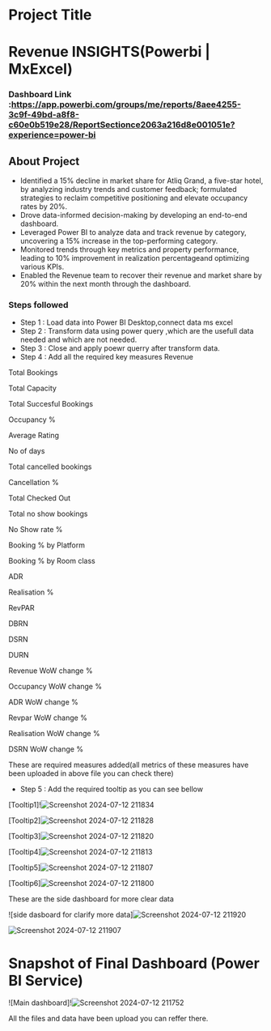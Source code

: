 
# Project Title

# Revenue INSIGHTS(Powerbi | MxExcel)

### Dashboard Link :https://app.powerbi.com/groups/me/reports/8aee4255-3c9f-49bd-a8f8-c60e0b519e28/ReportSectionce2063a216d8e001051e?experience=power-bi

## About Project

- Identified a 15% decline in market share for Atliq Grand, a five-star hotel, by analyzing industry trends and customer feedback; formulated strategies to reclaim competitive positioning and elevate occupancy rates by 20%.
- Drove data-informed decision-making by developing an end-to-end dashboard.
- Leveraged Power BI to analyze data and track revenue by category, uncovering a 15% increase in the top-performing category.
- Monitored trends through key metrics and property performance, leading to 10% improvement in realization percentageand optimizing various KPIs.
- Enabled the Revenue team to recover their revenue and market share by 20% within the next month through the
dashboard.


### Steps followed 

- Step 1 : Load data into Power BI Desktop,connect data ms excel
- Step 2 : Transform data using power query ,which are the usefull data needed and which are not needed. 
- Step 3 : Close and apply poewr querry after transform data.
- Step 4 : Add all the required key measures
Revenue

Total Bookings

Total Capacity

Total Succesful Bookings

Occupancy %

Average Rating

No of days

Total cancelled bookings

Cancellation %

Total Checked Out

Total no show bookings

No Show rate %

Booking % by Platform

Booking % by Room class

ADR 

Realisation %

RevPAR

DBRN

DSRN 

DURN

Revenue WoW change %

Occupancy WoW change %

ADR WoW change %

Revpar WoW change %

Realisation WoW change %

DSRN WoW change %

These are required measures added(all metrics of these measures have been uploaded in above file you can check there)

 
        

- Step 5 : Add the required tooltip as you can see bellow

[Tooltip1]!![Screenshot 2024-07-12 211834](https://github.com/user-attachments/assets/6ef096bc-8566-4c4d-b330-5d84c646a9b7)

[Tooltip2]![Screenshot 2024-07-12 211828](https://github.com/user-attachments/assets/ed17d933-3ab6-446c-b090-f4d8b0d91dfc)

[Tooltip3]![Screenshot 2024-07-12 211820](https://github.com/user-attachments/assets/83059a27-003a-4a1f-9a7f-292c98ba8b6a)

[Tooltip4]![Screenshot 2024-07-12 211813](https://github.com/user-attachments/assets/fe0cc585-1bc9-4874-81ce-46daf4d39b1f)

[Tooltip5]![Screenshot 2024-07-12 211807](https://github.com/user-attachments/assets/5ffceacb-e5ab-43a7-9780-4e3f7ff8c97d)

[Tooltip6]![Screenshot 2024-07-12 211800](https://github.com/user-attachments/assets/3a03820f-0500-4273-b3a8-3fc09a63878b)


These are the side dashboard for more clear data

![side dasboard for clarify more data]![Screenshot 2024-07-12 211920](https://github.com/user-attachments/assets/04e0a2a0-c737-453e-9266-c25e0740abe1)         



![Screenshot 2024-07-12 211907](https://github.com/user-attachments/assets/abc8ef96-5d1d-4689-8bbc-38da879d4089)





# Snapshot of Final Dashboard (Power BI Service)

![Main dashboard]!![Screenshot 2024-07-12 211752](https://github.com/user-attachments/assets/3a1844e3-e11f-43e1-ac08-2bfc8b8bef0f)
 
 
All the files and data have been upload you can reffer there.

